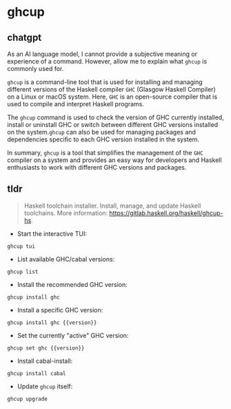 # ghcup 
## chatgpt 
As an AI language model, I cannot provide a subjective meaning or experience of a command. However, allow me to explain what `ghcup` is commonly used for.

`ghcup` is a command-line tool that is used for installing and managing different versions of the Haskell compiler `GHC` (Glasgow Haskell Compiler) on a Linux or macOS system. Here, `GHC` is an open-source compiler that is used to compile and interpret Haskell programs. 

The `ghcup` command is used to check the version of GHC currently installed, install or uninstall GHC or switch between different GHC versions installed on the system.`ghcup` can also be used for managing packages and dependencies specific to each GHC version installed in the system.

In summary, `ghcup` is a tool that simplifies the management of the `GHC` compiler on a system and provides an easy way for developers and Haskell enthusiasts to work with different GHC versions and packages. 

## tldr 
 
> Haskell toolchain installer.
> Install, manage, and update Haskell toolchains.
> More information: <https://gitlab.haskell.org/haskell/ghcup-hs>.

- Start the interactive TUI:

`ghcup tui`

- List available GHC/cabal versions:

`ghcup list`

- Install the recommended GHC version:

`ghcup install ghc`

- Install a specific GHC version:

`ghcup install ghc {{version}}`

- Set the currently "active" GHC version:

`ghcup set ghc {{version}}`

- Install cabal-install:

`ghcup install cabal`

- Update `ghcup` itself:

`ghcup upgrade`
